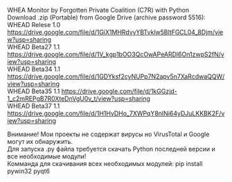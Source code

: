 WHEA Monitor by Forgotten Private Coalition (C7R) with Python                                                    
Download .zip (Portable) from Google Drive (archive password 5516):                                              
WHEAD Relese 1.0 https://drive.google.com/file/d/1GiX1MHRdvyYBTvklw5BltFGCL04_8Djm/view?usp=sharing              
WHEAD Beta27 1.1 https://drive.google.com/file/d/1V_kgp1bOO3QcOwAPeARDl6On1zwpS2fN/view?usp=sharing              
WHEAD Beta34 1.1 https://drive.google.com/file/d/1GDYksf2cyNUPp7N2apv5n7XaRcdwaQQW/view?usp=sharing              
WHEAD Beta35 1.1 https://drive.google.com/file/d/1kGGzjd-1_c2mREPgB7R0XteDnVgU0v_t/view?usp=sharing              
WHEAD Beta37 1.1 https://drive.google.com/file/d/1H1HvDHo_7XWPqY8nINi64yDJuLKKBK2F/view?usp=sharing              
                                                                                                                 
Внимание! Мои проекты не содержат вирусы но VirusTotal и Google могут их обнаружить.                             
Для запуска .py файла требуется скачать Python последней версии и все необходимые модули!                        
Комманда для скачивания всех необходимых модулей: pip install pywin32 pyqt6                                       
